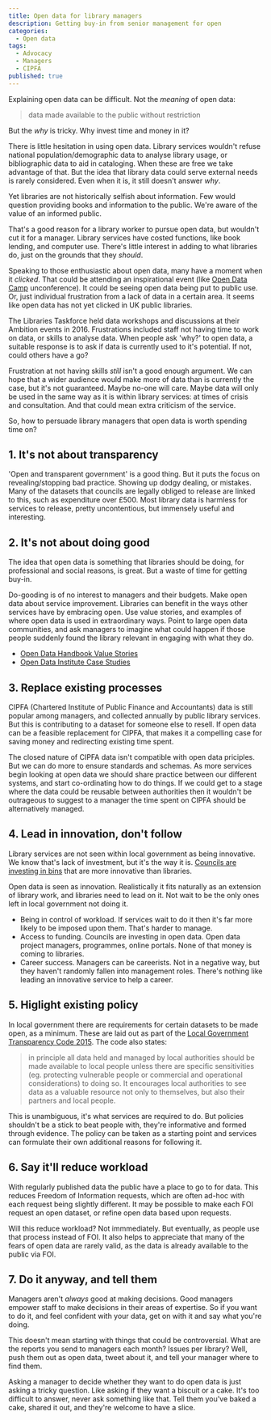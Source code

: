 ```yaml
---
title: Open data for library managers
description: Getting buy-in from senior management for open
categories:
  - Open data
tags:
  - Advocacy
  - Managers
  - CIPFA
published: true
---
```


Explaining open data can be difficult. Not the *meaning* of open data:

> data made available to the public without restriction

But the *why* is tricky. Why invest time and money in it?

There is little hesitation in using open data. Library services wouldn't refuse national population/demographic data to analyse library usage, or bibliographic data to aid in cataloging. When these are free we take advantage of that. But the idea that library data could serve external needs is rarely considered. Even when it is, it still doesn't answer *why*.

Yet libraries are not historically selfish about information. Few would question providing books and information to the public. We're aware of the value of an informed public.

That's a good reason for a library worker to pursue open data, but wouldn't cut it for a manager. Library services have costed functions, like book lending, and computer use. There's little interest in adding to what libraries do, just on the grounds that they *should*.

Speaking to those enthusiastic about open data, many have a moment when it *clicked*. That could be attending an inspirational event (like [Open Data Camp](http://odcamp.org.uk/) unconference). It could be seeing open data being put to public use. Or, just individual frustration from a lack of data in a certain area. It seems like open data has not yet clicked in UK public libraries.

The Libraries Taskforce held data workshops and discussions at their Ambition events in 2016. Frustrations included staff not having time to work on data, or skills to analyse data. When people ask 'why?' to open data, a suitable response is to ask if data is currently used to it's potential. If not, could others have a go?

Frustration at not having skills *still* isn't a good enough argument. We can hope that a wider audience would make more of data than is currently the case, but it's not guaranteed. Maybe no-one will care. Maybe data will only be used in the same way as it is within library services: at times of crisis and consultation. And that could mean extra criticism of the service.

So, how to persuade library managers that open data is worth spending time on?

## 1. It's not about transparency

'Open and transparent government' is a good thing. But it puts the focus on revealing/stopping bad practice. Showing up dodgy dealing, or mistakes. Many of the datasets that councils are legally obliged to release are linked to this, such as expenditure over £500. Most library data is harmless for services to release, pretty uncontentious, but immensely useful and interesting.

## 2. It's not about doing good

The idea that open data is something that libraries should be doing, for professional and social reasons, is great. But a waste of time for getting buy-in.

Do-gooding is of no interest to managers and their budgets. Make open data about service improvement. Libraries can benefit in the ways other services have by embracing open. Use value stories, and examples of where open data is used in extraordinary ways. Point to large open data communities, and ask managers to imagine what could happen if those people suddenly found the library relevant in engaging with what they do.

- [Open Data Handbook Value Stories](http://opendatahandbook.org/value-stories/en/)
- [Open Data Institute Case Studies](https://theodi.org/case-studies)

## 3. Replace existing processes

CIPFA (Chartered Institute of Public Finance and Accountants) data is still popular among managers, and collected annually by public library services. But this is contributing to a dataset for someone else to resell. If open data can be a feasible replacement for CIPFA, that makes it a compelling case for saving money and redirecting existing time spent.

The closed nature of CIPFA data isn't compatible with open data priciples. But we can do more to ensure standards and schemas. As more services begin looking at open data we should share practice between our different systems, and start co-ordinating how to do things. If we could get to a stage where the data could be reusable between authorities then it wouldn't be outrageous to suggest to a manager the time spent on CIPFA should be alternatively managed.

## 4. Lead in innovation, don't follow

Library services are not seen within local government as being innovative. We know that's lack of investment, but it's the way it is. [Councils are investing in bins](http://www.derbyshiredales.gov.uk/your-council/news-and-publications/latest-news/2462-crushing-blow-for-litter-in-the-dales) that are more innovative than libraries.

Open data is seen as innovation. Realistically it fits naturally as an extension of library work, and libraries need to lead on it. Not wait to be the only ones left in local government not doing it.

- Being in control of workload. If services wait to do it then it's far more likely to be imposed upon them. That's harder to manage.
- Access to funding. Councils are investing in open data. Open data project managers, programmes, online portals. None of that money is coming to libraries.
- Career success. Managers can be careerists. Not in a negative way, but they haven't randomly fallen into management roles. There's nothing like leading an innovative service to help a career.

## 5. Higlight existing policy

In local government there are requirements for certain datasets to be made open, as a minimum. These are laid out as part of the [Local Government Transparency Code 2015](https://www.gov.uk/government/publications/local-government-transparency-code-2015). The code also states:

> in principle all data held and managed by local authorities should be made available to local people unless there are specific sensitivities (eg. protecting vulnerable people or commercial and operational considerations) to doing so. It encourages local authorities to see data as a valuable resource not only to themselves, but also their partners and local people.

This is unambiguous, it's what services are required to do. But policies shouldn't be a stick to beat people with, they're informative and formed through evidence. The policy can be taken as a starting point and services can formulate their own additional reasons for following it.

## 6. Say it'll reduce workload

With regularly published data the public have a place to go to for data. This reduces Freedom of Information requests, which are often ad-hoc with each request being slightly different. It may be possible to make each FOI request an open dataset, or refine open data based upon requests.

Will this reduce workload? Not immmediately. But eventually, as people use that process instead of FOI. It also helps to appreciate that many of the fears of open data are rarely valid, as the data is already available to the public via FOI.

## 7. Do it anyway, and tell them

Managers aren't *always* good at making decisions. Good managers empower staff to make decisions in their areas of expertise. So if you want to do it, and feel confident with your data, get on with it and say what you're doing.

This doesn't mean starting with things that could be controversial. What are the reports you send to managers each month? Issues per library? Well, push them out as open data, tweet about it, and tell your manager where to find them.

Asking a manager to decide whether they want to do open data is just asking a tricky question. Like asking if they want a biscuit or a cake. It's too difficult to answer, never ask something like that. Tell them you've baked a cake, shared it out, and they're welcome to have a slice.
